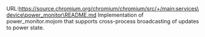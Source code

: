 URL:https://source.chromium.org/chromium/chromium/src/+/main:services\device\power_monitor\README.md
Implementation of power_monitor.mojom that supports cross-process broadcasting
of updates to power state.
